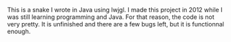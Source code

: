 This is a snake I wrote in Java using lwjgl. I made this project in 2012 while I was still learning programming and Java. For that reason, the code is not very pretty. It is unfinished and there are a few bugs left, but it is functionnal enough.
